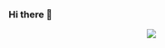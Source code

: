
### Hi there 👋

<p align="center">
  <img src="https://github-readme-stats.vercel.app/api?username=ankitk2601&show_icons=true&theme=cobalt&include_all_commits=true&count_private=true">
</p>
<!--
**ankitk2601/ankitk2601** is a ✨ _special_ ✨ repository because its `README.md` (this file) appears on your GitHub profile.

Here are some ideas to get you started:

- 🔭 I’m currently working on ...
- 🌱 I’m currently learning ...
- 👯 I’m looking to collaborate on ...
- 🤔 I’m looking for help with ...
- 💬 Ask me about ...
- 📫 How to reach me: ...
- 😄 Pronouns: ...
- ⚡ Fun fact: ...
-->
